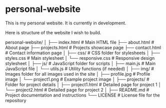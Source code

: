 # personal-website
This is my personal website. It is currently in development. 

Here is structure of the website I wish to build. 

personal-website/
│
├── index.html             # Main HTML file
├── about.html             # About page
├── projects.html          # Projects showcase page
├── contact.html           # Contact information page
│
├── css/                   # CSS folder for stylesheets
│   ├── styles.css         # Main stylesheet
│   └── responsive.css     # Responsive design stylesheet 
│
├── js/                    # JavaScript folder for scripts
│   ├── main.js            # Main JavaScript file
│   └── utils.js           # Utility functions (if needed)
│
├── img/                   # Images folder for all images used in the site
│   ├── profile.jpg        # Profile image
│   └── project1.png       # Example project image
│
├── projects/              # Folder for project details
│   ├── project1.html      # Detailed page for project 1
│   └── project2.html      # Detailed page for project 2
│
├── README.md              # Project documentation and instructions
└── LICENSE                # License file for the repository
